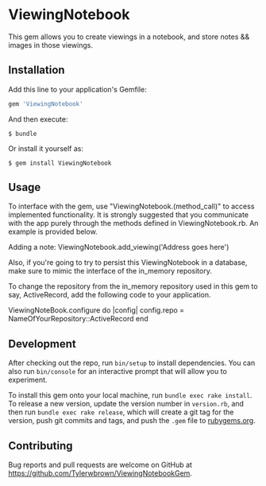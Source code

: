 # ViewingNotebook

This gem allows you to create viewings in a notebook, and store notes && images in those viewings.

## Installation

Add this line to your application's Gemfile:

```ruby
gem 'ViewingNotebook'
```

And then execute:

    $ bundle

Or install it yourself as:

    $ gem install ViewingNotebook

## Usage
To interface with the gem, use "ViewingNotebook.(method_call)" to access implemented functionality. It is strongly suggested that you communicate with the app purely through the methods defined in ViewingNotebook.rb. An example is provided below.

Adding a note:
ViewingNotebook.add_viewing('Address goes here')

Also, if you're going to try to persist this ViewingNotebook in a database, make sure to mimic the interface of the in_memory repository.

To change the repository from the in_memory repository used in this gem to say, ActiveRecord, add the following code to your application.

ViewingNoteBook.configure do |config|
  config.repo = NameOfYourRepository::ActiveRecord
end


## Development

After checking out the repo, run `bin/setup` to install dependencies. You can also run `bin/console` for an interactive prompt that will allow you to experiment.

To install this gem onto your local machine, run `bundle exec rake install`. To release a new version, update the version number in `version.rb`, and then run `bundle exec rake release`, which will create a git tag for the version, push git commits and tags, and push the `.gem` file to [rubygems.org](https://rubygems.org).

## Contributing

Bug reports and pull requests are welcome on GitHub at https://github.com/Tylerwbrown/ViewingNotebookGem.
